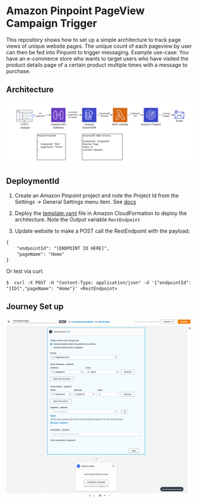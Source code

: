 # Amazon Pinpoint PageView Campaign Trigger

This repository shows how to set up a simple architecture to track page views of unique website pages.  The unique count of each pageview by user can then be fed into Pinpoint to trigger messaging.  Example use-case:  You have an e-commerce store who wants to target users who have visited the product details page of a certain product multiple times with a message to purchase.

## Architecture

![arch](arch.png)


## DeploymentId

1. Create an Amazon Pinpoint project and note the Project Id from the Settings -> General Settings menu item.  See [docs](https://docs.aws.amazon.com/pinpoint/latest/userguide/gettingstarted-create-project.html)

1. Deploy the [template.yaml](template.yaml) file in Amazon CloudFormation to deploy the architecture.  Note the Output variable `RestEndpoint`

1. Update website to make a POST call the RestEndpoint with the payload:
```
{
    "endpointId": "[ENDPOINT ID HERE]",
    "pageName": "Home"
}
```
Or test via curl:  
```
$  curl -X POST -H "Content-Type: application/json" -d '{"endpointId": "[ID]","pageName": "Home"}' <RestEndpoint>
```

## Journey Set up

![journey](journey.png)
